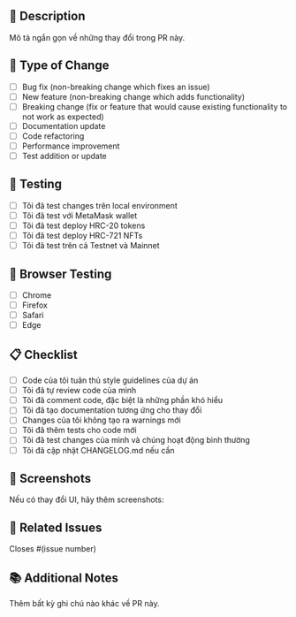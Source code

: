 ## 📝 Description

Mô tả ngắn gọn về những thay đổi trong PR này.

## 🔄 Type of Change

- [ ] Bug fix (non-breaking change which fixes an issue)
- [ ] New feature (non-breaking change which adds functionality)
- [ ] Breaking change (fix or feature that would cause existing functionality to not work as expected)
- [ ] Documentation update
- [ ] Code refactoring
- [ ] Performance improvement
- [ ] Test addition or update

## 🧪 Testing

- [ ] Tôi đã test changes trên local environment
- [ ] Tôi đã test với MetaMask wallet
- [ ] Tôi đã test deploy HRC-20 tokens
- [ ] Tôi đã test deploy HRC-721 NFTs
- [ ] Tôi đã test trên cả Testnet và Mainnet

## 📱 Browser Testing

- [ ] Chrome
- [ ] Firefox
- [ ] Safari
- [ ] Edge

## 📋 Checklist

- [ ] Code của tôi tuân thủ style guidelines của dự án
- [ ] Tôi đã tự review code của mình
- [ ] Tôi đã comment code, đặc biệt là những phần khó hiểu
- [ ] Tôi đã tạo documentation tương ứng cho thay đổi
- [ ] Changes của tôi không tạo ra warnings mới
- [ ] Tôi đã thêm tests cho code mới
- [ ] Tôi đã test changes của mình và chúng hoạt động bình thường
- [ ] Tôi đã cập nhật CHANGELOG.md nếu cần

## 📸 Screenshots

Nếu có thay đổi UI, hãy thêm screenshots:

## 🔗 Related Issues

Closes #(issue number)

## 📚 Additional Notes

Thêm bất kỳ ghi chú nào khác về PR này. 